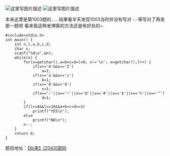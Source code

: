 ![这里写图片描述](http://img.blog.csdn.net/20151220174649381)
![这里写图片描述](http://img.blog.csdn.net/20151220174656737)

本来这里是第1003题的……结果看半天发现1003当时并没有写对
-.-等写对了再发那一题吧
看来我这种发博客的方法还是有好处的~

```
#include<stdio.h>
int main() {
	int n,l,a,b,c,d;
	char x;
	scanf("%d\n",&n);
	while(n) {
		for(x=getchar(),a=b=c=d=l=0; x!='\n'; x=getchar(),l++) {
			if(x>='A'&&x<='Z')
				a=1;
			if(x>='a'&&x<='z')
				b=1;
			if(x>='0'&&x<'9')
				c=1;
			if(x=='~'||x=='!'||x=='@'||x=='#'||x=='$'||x=='%'||x=='^')
				d=1;
		}
		if(l>=8&&l<=16&&a+b+c+d>=3)
			printf("YES\n");
		else
			printf("NO\n");
		n--;
	}
	return 0;
}

```
题目地址：[【杭电】[2043]密码](http://acm.hdu.edu.cn/showproblem.php?pid=2043)